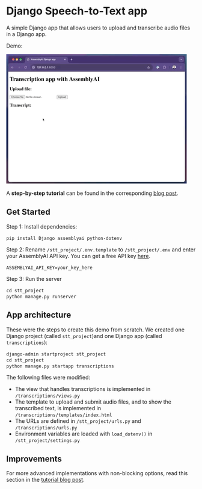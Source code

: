 # Django Speech-to-Text app

A simple Django app that allows users to upload and transcribe audio files in a Django app.

Demo:

![Demo of the Django app](demo.GIF)

A **step-by-step tutorial** can be found in the corresponding [blog post](https://www.assemblyai.com/blog/speech-to-text-with-django/).

## Get Started

Step 1: Install dependencies:
```
pip install Django assemblyai python-dotenv
```

Step 2: Rename `/stt_project/.env.template` to `/stt_project/.env` and enter your AssemblyAI API key. You can get a free API key [here](https://www.assemblyai.com/dashboard/signup).

```
ASSEMBLYAI_API_KEY=your_key_here
```

Step 3: Run the server

```
cd stt_project
python manage.py runserver
```

## App architecture

These were the steps to create this demo from scratch. We created one Django project (called `stt_project`)and one Django app (called `transcriptions`):

```
django-admin startproject stt_project
cd stt_project
python manage.py startapp transcriptions
```

The following files were modified:

- The view that handles transcriptions is implemented in `/transcriptions/views.py`
- The template to upload and submit audio files, and to show the transcribed text, is implemented in `/transcriptions/templates/index.html`
- The URLs are defined in `/stt_project/urls.py` and `/transcriptions/urls.py`
- Environment variables are loaded with `load_dotenv()` in `/stt_project/settings.py`

## Improvements

For more advanced implementations with non-blocking options, read this section in the [tutorial blog post](https://www.assemblyai.com/blog/speech-to-text-with-django/#non-blocking-implementations-to-integrate-speech-to-text-in-django).
